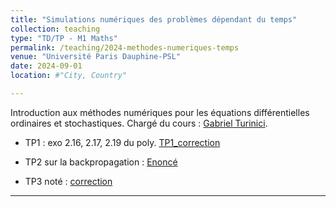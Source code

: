 ```yaml
---
title: "Simulations numériques des problèmes dépendant du temps"
collection: teaching
type: "TD/TP - M1 Maths"
permalink: /teaching/2024-methodes-numeriques-temps
venue: "Université Paris Dauphine-PSL"
date: 2024-09-01
location: #"City, Country"

---
```


Introduction aux méthodes numériques pour les équations différentielles ordinaires et stochastiques. 
Chargé du cours : <a href="https://turinici.com/">Gabriel Turinici</a>.


- TP1 : exo 2.16, 2.17, 2.19 du poly.  <a href="/files/teaching/2025-03-SNPDT_TP1_solution.ipynb">TP1_correction</a>

- TP2 sur la backpropagation : <a href="/files/teaching/2025-03-SNPDT_TP2.ipynb">Enoncé</a>


- TP3 noté : <a href="/files/teaching/2025-03-SNPDT_TP3_solution.ipynb">correction</a>

---

